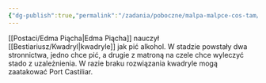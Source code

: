```yaml
---
{"dg-publish":true,"permalink":"/zadania/poboczne/malpa-malpce-cos-tam/"}
---
```



[[Postaci/Edma Piącha\|Edma Piącha]] nauczył [[Bestiariusz/Kwadryl\|kwadryle]] jak pić alkohol. W stadzie powstały dwa stronnictwa, jedno chce pić, a drugie z matroną na czele chce wyleczyć stado z uzależnienia. W razie braku rozwiązania kwadryle mogą zaatakować Port Castiliar.